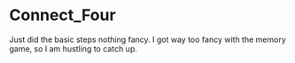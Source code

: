 # Connect_Four
Just did the basic steps nothing fancy. I got way too fancy with the memory game, so I am hustling to catch up.
